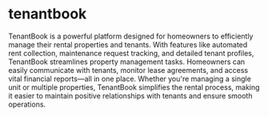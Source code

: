 # tenantbook
TenantBook is a powerful platform designed for homeowners to efficiently manage their rental properties and tenants. With features like automated rent collection, maintenance request tracking, and detailed tenant profiles, TenantBook streamlines property management tasks. Homeowners can easily communicate with tenants, monitor lease agreements, and access vital financial reports—all in one place. Whether you're managing a single unit or multiple properties, TenantBook simplifies the rental process, making it easier to maintain positive relationships with tenants and ensure smooth operations.
